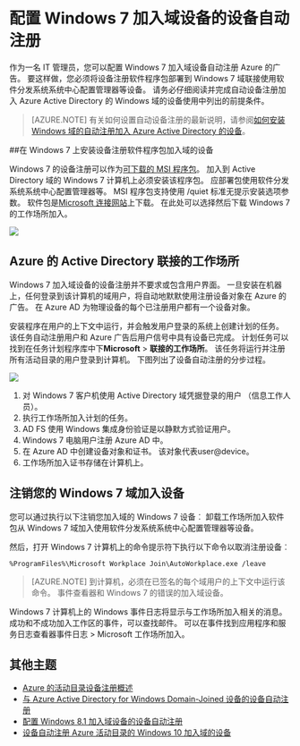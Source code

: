 <properties
    pageTitle="# 配置设备自动注册 Windows 7 加入域设备 |Microsoft Azure"
    description="配置 Windows 7 域的步骤加入设备自动注册 Azure 的广告。 然后将设备注册软件程序包部署到您的 Windows 7 域的步骤联接使用软件分发系统系统中心配置管理器等设备。"
    services="active-directory"
    documentationCenter=""
    authors="femila"
    manager="swadhwa"
    editor=""/>

<tags
    ms.service="active-directory"
    ms.workload="identity"
    ms.tgt_pltfrm="na"
    ms.devlang="na"
    ms.topic="article"
    ms.date="09/21/2016"
    ms.author="MarkVi"/>

# <a name="configure-automatic-device-registration-for-windows-7-domain-joined-devices"></a>配置 Windows 7 加入域设备的设备自动注册

作为一名 IT 管理员，您可以配置 Windows 7 加入域设备自动注册 Azure 的广告。 要这样做，您必须将设备注册软件程序包部署到 Windows 7 域联接使用软件分发系统系统中心配置管理器等设备。 请务必仔细阅读并完成自动设备注册加入 Azure Active Directory 的 Windows 域的设备使用中列出的前提条件。

>[AZURE.NOTE]
 有关如何设置自动设备注册的最新说明，请参阅[如何安装 Windows 域的自动注册加入 Azure Active Directory 的设备](active-directory-conditional-access-automatic-device-registration-setup.md)。

##<a name="installing-the-device-registration-software-package-on-windows-7-domain-joined-devices"></a>在 Windows 7 上安装设备注册软件程序包加入域的设备

Windows 7 的设备注册可以作为[可下载的 MSI 程序包](https://connect.microsoft.com/site1164)。 加入到 Active Directory 域的 Windows 7 计算机上必须安装该程序包。 应部署包使用软件分发系统系统中心配置管理器等。 MSI 程序包支持使用 /quiet 标准无提示安装选项参数。
软件包是[Microsoft 连接网站](https://connect.microsoft.com/site1164)上下载。 在此处可以选择然后下载 Windows 7 的工作场所加入。

![](./media/active-directory-conditional-access/device-registration-process-windows7.gif)

## <a name="workplace-join-with-azure-active-directory"></a>Azure 的 Active Directory 联接的工作场所
Windows 7 加入域设备的设备注册并不要求或包含用户界面。 一旦安装在机器上，任何登录到该计算机的域用户，将自动地默默使用注册设备对象在 Azure 的广告。 在 Azure AD 为物理设备的每个已注册用户都有一个设备对象。

安装程序在用户的上下文中运行，并会触发用户登录的系统上创建计划的任务。 该任务自动注册用户和 Azure 广告后用户信号中具有设备已完成。
计划任务可以找到在任务计划程序库中下**Microsoft** > **联接的工作场所**。
该任务将运行并注册所有活动目录的用户登录到计算机。
下图列出了设备自动注册的分步过程。

![](./media/active-directory-conditional-access/automatic-device-registration-windows7.png)

1. 对 Windows 7 客户机使用 Active Directory 域凭据登录的用户 （信息工作人员）。
1. 执行工作场所加入计划的任务。
1. AD FS 使用 Windows 集成身份验证是以静默方式验证用户。
1. Windows 7 电脑用户注册 Azure AD 中。
1. 在 Azure AD 中创建设备对象和证书。 该对象代表user@device。
1. 工作场所加入证书存储在计算机上。

## <a name="unregistering-your-windows-7-domain-joined-devices"></a>注销您的 Windows 7 域加入设备

您可以通过执行以下注销您加入域的 Windows 7 设备︰ 卸载工作场所加入软件包从 Windows 7 域加入使用软件分发系统系统中心配置管理器等设备。

然后，打开 Windows 7 计算机上的命令提示符下执行以下命令以取消注册设备︰

    %ProgramFiles%\Microsoft Workplace Join\AutoWorkplace.exe /leave

>[AZURE.NOTE]
>到计算机，必须在已签名的每个域用户的上下文中运行该命令。
事件查看器和 Windows 7 的错误的加入域设备。

Windows 7 计算机上的 Windows 事件日志将显示与工作场所加入相关的消息。 成功和不成功加入工作区的事件，可以查找邮件。 可以在事件找到应用程序和服务日志查看器事件日志 > Microsoft 工作场所加入。

## <a name="additional-topics"></a>其他主题

- [Azure 的活动目录设备注册概述](active-directory-conditional-access-device-registration-overview.md)
- [与 Azure Active Directory for Windows Domain-Joined 设备的设备自动注册](active-directory-conditional-access-automatic-device-registration.md)
- [配置 Windows 8.1 加入域设备的设备自动注册](active-directory-conditional-access-automatic-device-registration-windows-8-1.md)
- [设备自动注册 Azure 活动目录的 Windows 10 加入域的设备](active-directory-azureadjoin-devices-group-policy.md)
